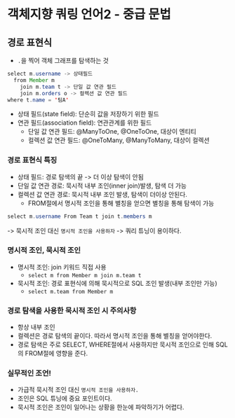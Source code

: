 # 객체지향 쿼링 언어2 - 중급 문법
## 경로 표현식
- `.`을 찍어 객체 그래프를 탐색하는 것
~~~ java
select m.username -> 상태필드
  from Member m
    join m.team t -> 단일 값 연관 필드
    join m.orders o -> 컬렉션 값 연관 필드
where t.name = '팀A'
~~~

- 상태 필드(state field): 단순히 값을 저장하기 위한 필드
- 연관 필드(association field): 연관관계를 위한 필드
  - 단일 값 연관 필드:
    @ManyToOne, @OneToOne, 대상이 엔티티
  - 컬렉션 값 연관 필드:
    @OneToMany, @ManyToMany, 대상이 컬렉션

### 경로 표현식 특징
- 상태 필드: 경로 탐색의 끝 -> 더 이상 탐색이 안됨
- 단일 값 연관 경로: 묵시적 내부 조인(inner join)발생, 탐색 더 가능
- 컬렉션 값 연관 경로: 묵시적 내부 조인 발생, 탐색이 더이상 안된다.
  - FROM절에서 명시적 조인을 통해 별칭을 얻으면 별칭을 통해 탐색이 가능
~~~java
select m.username From Team t join t.members m
~~~
-> 묵시적 조인 대신 `명시적 조인을 사용하자`
-> 쿼리 튜닝이 용이하다.

### 명시적 조인, 묵시적 조인
- 명시적 조인: join 키워드 직접 사용
  - `select m from Member m join m.team t`
- 묵시적 조인: 경로 표현식에 의해 묵시적으로 SQL 조인 발생(내부 조인만 가능)
  - `select m.team from Member m`

### 경로 탐색을 사용한 묵시적 조인 시 주의사항
- 항상 내부 조인
- 컬렉션은 경로 탐색의 끝이다. 따라서 명시적 조인을 통해 별칭을 얻어야한다.
- 경로 탐색은 주로 SELECT, WHERE절에서 사용하지만 묵시적 조인으로 인해 SQL의 FROM절에 영향을 준다.

### 실무적인 조언!
- 가급적 묵시적 조인 대신 `명시적 조인을 사용하자.`
- 조인은 SQL 튜닝에 중요 포인트이다.
- 묵시적 조인은 조인이 일어나는 상황을 한눈에 파악하기가 어렵다.